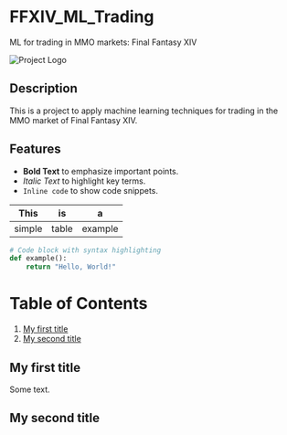 
# FFXIV_ML_Trading

ML for trading in MMO markets: Final Fantasy XIV

![Project Logo](https://example.com/logo.png)

## Description
This is a project to apply machine learning techniques for trading in the MMO market of Final Fantasy XIV.

## Features
- **Bold Text** to emphasize important points.
- *Italic Text* to highlight key terms.
- `Inline code` to show code snippets.

This   | is    | a
---    | ---   | ---
simple | table | example

```python
# Code block with syntax highlighting
def example():
    return "Hello, World!"

```

# Table of Contents

1. [My first title](#my-first-title)
2. [My second title](#my-second-title)
## My first title
Some text.
## My second title
